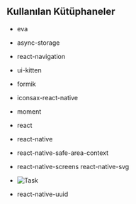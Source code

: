 ## Kullanılan Kütüphaneler

-  eva
-  async-storage
-  react-navigation
-  ui-kitten
-  formik
-  iconsax-react-native
-  moment
-  react
-  react-native 
-  react-native-safe-area-context
-  react-native-screens   react-native-svg
-  ![Task](https://github.com/user-attachments/assets/01adcdbe-4cbb-4b66-bee7-c39e2b31749a)


- react-native-uuid
